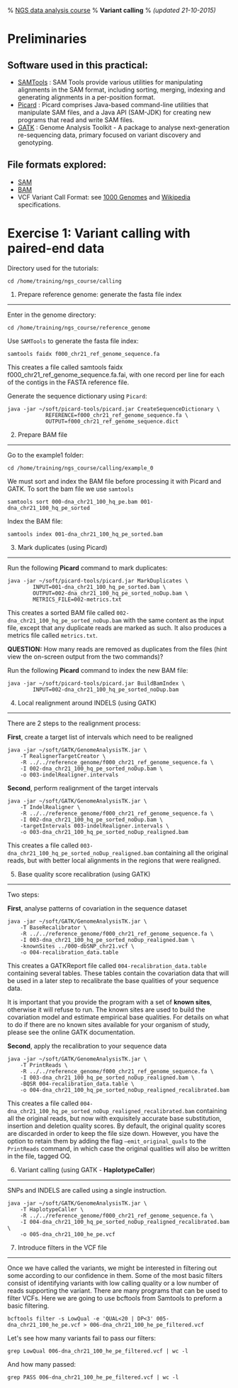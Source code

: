 % [NGS data analysis course](http://ngscourse.github.io/)
% __Variant calling__
% _(updated 21-10-2015)_

<!-- COMMON LINKS HERE -->

[SAMTools]: http://samtools.sourceforge.net/ "samtools"
[Picard]: http://picard.sourceforge.net/ "Picard"
[GATK]: http://www.broadinstitute.org/gatk/ "GATK"

Preliminaries
================================================================================

Software used in this practical:
--------------------------------

- [SAMTools] : SAM Tools provide various utilities for manipulating alignments in the SAM format, including sorting, merging, indexing and generating alignments in a per-position format.
- [Picard] : Picard comprises Java-based command-line utilities that manipulate SAM files, and a Java API (SAM-JDK) for creating new programs that read and write SAM files.
- [GATK] : Genome Analysis Toolkit - A package to analyse next-generation re-sequencing data, primary focused on variant discovery and genotyping.


File formats explored:
----------------------

- [SAM](http://samtools.sourceforge.net/SAMv1.pdf)
- [BAM](http://www.broadinstitute.org/igv/bam)
- VCF Variant Call Format: see [1000 Genomes](http://www.1000genomes.org/wiki/analysis/variant-call-format/vcf-variant-call-format-version-42) and [Wikipedia](http://en.wikipedia.org/wiki/Variant_Call_Format) specifications.


Exercise 1: Variant calling with paired-end data
================================================================================

Directory used for the tutorials:

<!--    cd /home/participant/Desktop/Course_Materials/calling -->

    cd /home/training/ngs_course/calling


1. Prepare reference genome: generate the fasta file index
--------------------------------------------------------------------------------
Enter in the genome directory:

    cd /home/training/ngs_course/reference_genome

Use ``SAMTools`` to generate the fasta file index:

    samtools faidx f000_chr21_ref_genome_sequence.fa

This creates a file called samtools faidx f000_chr21_ref_genome_sequence.fa.fai, with one record per line for each of the contigs in the FASTA reference file.


Generate the sequence dictionary using ``Picard``:

<!--    java -jar $PICARD CreateSequenceDictionary REFERENCE=f000_chr21_ref_genome_sequence.fa OUTPUT=f000_chr21_ref_genome_sequence.dict -->

    java -jar ~/soft/picard-tools/picard.jar CreateSequenceDictionary \
				REFERENCE=f000_chr21_ref_genome_sequence.fa \
				OUTPUT=f000_chr21_ref_genome_sequence.dict


2. Prepare BAM file
--------------------------------------------------------------------------------

Go to the example1 folder:

    cd /home/training/ngs_course/calling/example_0

<!-- The **read group** information is key for downstream GATK functionality. The GATK will not work without a read group tag. Make sure to enter as much metadata as you know about your data in the read group fields provided. For more information about all the possible fields in the @RG tag, take a look at the SAM specification.

    AddOrReplaceReadGroups.jar I=f000-dna_100_high_pe.bam O=f010-dna_100_high_pe_fixRG.bam RGID=group1 RGLB=lib1 RGPL=illumina RGSM=sample1 RGPU=unit1

-->

We must sort and index the BAM file before processing it with Picard and GATK. To sort the bam file we use ``samtools``

    samtools sort 000-dna_chr21_100_hq_pe.bam 001-dna_chr21_100_hq_pe_sorted

Index the BAM file:

    samtools index 001-dna_chr21_100_hq_pe_sorted.bam


3. Mark duplicates (using Picard)
--------------------------------------------------------------------------------

Run the following **Picard** command to mark duplicates:

    java -jar ~/soft/picard-tools/picard.jar MarkDuplicates \
			INPUT=001-dna_chr21_100_hq_pe_sorted.bam \
			OUTPUT=002-dna_chr21_100_hq_pe_sorted_noDup.bam \
			METRICS_FILE=002-metrics.txt

This creates a sorted BAM file called ``002-dna_chr21_100_hq_pe_sorted_noDup.bam`` with the same content as the input file, except that any duplicate reads are marked as such. It also produces a metrics file called ``metrics.txt``.

**QUESTION:** How many reads are removed as duplicates from the files (hint view the on-screen output from the two commands)?

Run the following **Picard** command to index the new BAM file:

    java -jar ~/soft/picard-tools/picard.jar BuildBamIndex \
			INPUT=002-dna_chr21_100_hq_pe_sorted_noDup.bam

4. Local realignment around INDELS (using GATK)
--------------------------------------------------------------------------------

There are 2 steps to the realignment process:

**First**, create a target list of intervals which need to be realigned

    java -jar ~/soft/GATK/GenomeAnalysisTK.jar \
		-T RealignerTargetCreator \
		-R ../../reference_genome/f000_chr21_ref_genome_sequence.fa \
		-I 002-dna_chr21_100_hq_pe_sorted_noDup.bam \
		-o 003-indelRealigner.intervals

**Second**, perform realignment of the target intervals

    java -jar ~/soft/GATK/GenomeAnalysisTK.jar \
		-T IndelRealigner \
		-R ../../reference_genome/f000_chr21_ref_genome_sequence.fa \
		-I 002-dna_chr21_100_hq_pe_sorted_noDup.bam \
		-targetIntervals 003-indelRealigner.intervals \
		-o 003-dna_chr21_100_hq_pe_sorted_noDup_realigned.bam

This creates a file called ``003-dna_chr21_100_hq_pe_sorted_noDup_realigned.bam`` containing all the original reads, but with better local alignments in the regions that were realigned.


5. Base quality score recalibration (using GATK)
--------------------------------------------------------------------------------

Two steps:

**First**, analyse patterns of covariation in the sequence dataset

    java -jar ~/soft/GATK/GenomeAnalysisTK.jar \
		-T BaseRecalibrator \
		-R ../../reference_genome/f000_chr21_ref_genome_sequence.fa \
		-I 003-dna_chr21_100_hq_pe_sorted_noDup_realigned.bam \
		-knownSites ../000-dbSNP_chr21.vcf \
		-o 004-recalibration_data.table

This creates a GATKReport file called ``004-recalibration_data.table`` containing several tables. These tables contain the covariation data that will be used in a later step to recalibrate the base qualities of your sequence data.

It is important that you provide the program with a set of **known sites**, otherwise it will refuse to run. The known sites are used to build the covariation model and estimate empirical base qualities. For details on what to do if there are no known sites available for your organism of study, please see the online GATK documentation.

**Second**, apply the recalibration to your sequence data

    java -jar ~/soft/GATK/GenomeAnalysisTK.jar \
		-T PrintReads \
		-R ../../reference_genome/f000_chr21_ref_genome_sequence.fa \
		-I 003-dna_chr21_100_hq_pe_sorted_noDup_realigned.bam \
		-BQSR 004-recalibration_data.table \
		-o 004-dna_chr21_100_hq_pe_sorted_noDup_realigned_recalibrated.bam

This creates a file called ``004-dna_chr21_100_hq_pe_sorted_noDup_realigned_recalibrated.bam`` containing all the original reads, but now with exquisitely accurate base substitution, insertion and deletion quality scores. By default, the original quality scores are discarded in order to keep the file size down. However, you have the option to retain them by adding the flag ``–emit_original_quals`` to the ``PrintReads`` command, in which case the original qualities will also be written in the file, tagged OQ.


6. Variant calling (using GATK - **HaplotypeCaller**)
--------------------------------------------------------------------------------

SNPs and INDELS are called using a single instruction.

    java -jar ~/soft/GATK/GenomeAnalysisTK.jar \
		-T HaplotypeCaller \
		-R ../../reference_genome/f000_chr21_ref_genome_sequence.fa \
		-I 004-dna_chr21_100_hq_pe_sorted_noDup_realigned_recalibrated.bam \
		-o 005-dna_chr21_100_he_pe.vcf

<!--
Code using UnifiedGenotyper
		
SNPs and INDELS are called using separate instructions.

**SNP calling**

    java -jar ../gatk/GenomeAnalysisTK.jar -T UnifiedGenotyper -R ../genome/f000_chr21_ref_genome_sequence.fa -I 004-dna_chr21_100_hq_pe_sorted_noDup_realigned_recalibrated.bam -glm SNP -o 005-dna_chr21_100_he_pe_snps.vcf

**INDEL calling**

    java -jar ../gatk/GenomeAnalysisTK.jar -T UnifiedGenotyper -R ../genome/f000_chr21_ref_genome_sequence.fa -I 004-dna_chr21_100_hq_pe_sorted_noDup_realigned_recalibrated.bam -glm INDEL -o 005-dna_chr21_100_hq_pe_indel.vcf
-->

7. Introduce filters in the VCF file
--------------------------------------------------------------------------------

Once we have called the variants, we might be interested in filtering out some according to our confidence in them. Some of the most basic filters consist of identifying variants with low calling quality or a low number of reads supporting the variant.
There are many programs that can be used to filter VCFs. Here we are going to use bcftools from Samtools to preform a basic filtering.

    bcftools filter -s LowQual -e 'QUAL<20 | DP<3' 005-dna_chr21_100_he_pe.vcf > 006-dna_chr21_100_he_pe_filtered.vcf

Let's see how many variants fail to pass our filters:

    grep LowQual 006-dna_chr21_100_he_pe_filtered.vcf | wc -l

And how many passed:

    grep PASS 006-dna_chr21_100_he_pe_filtered.vcf | wc -l

<!-- Example: filter SNPs with low confidence calling (QD < 12.0) and flag them as "LowConf".

    java -jar $GATK -T VariantFiltration -R ../genome/f000_chr21_ref_genome_sequence.fa -V 005-dna_chr21_100_he_pe.vcf --filterExpression "QD < 12.0" --filterName "LowConf" -o 006-dna_chr21_100_he_pe_filtered.vcf

The command ``--filterExpression`` will read the INFO field and check whether variants satisfy the requirement. If a variant does not satisfy your filter expression, the field FILTER will be filled with the indicated ``--filterName``. These commands can be called several times indicating different filtering expression (i.e: --filterName One --filterExpression "X < 1" --filterName Two --filterExpression "X > 2").

**QUESTION:** How many "LowConf" variants have we obtained?

    grep LowConf 006-dna_chr21_100_he_pe_filtered.vcf | wc -l

-->